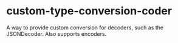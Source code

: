 # custom-type-conversion-coder
A way to provide custom conversion for decoders, such as the JSONDecoder. Also supports encoders.
